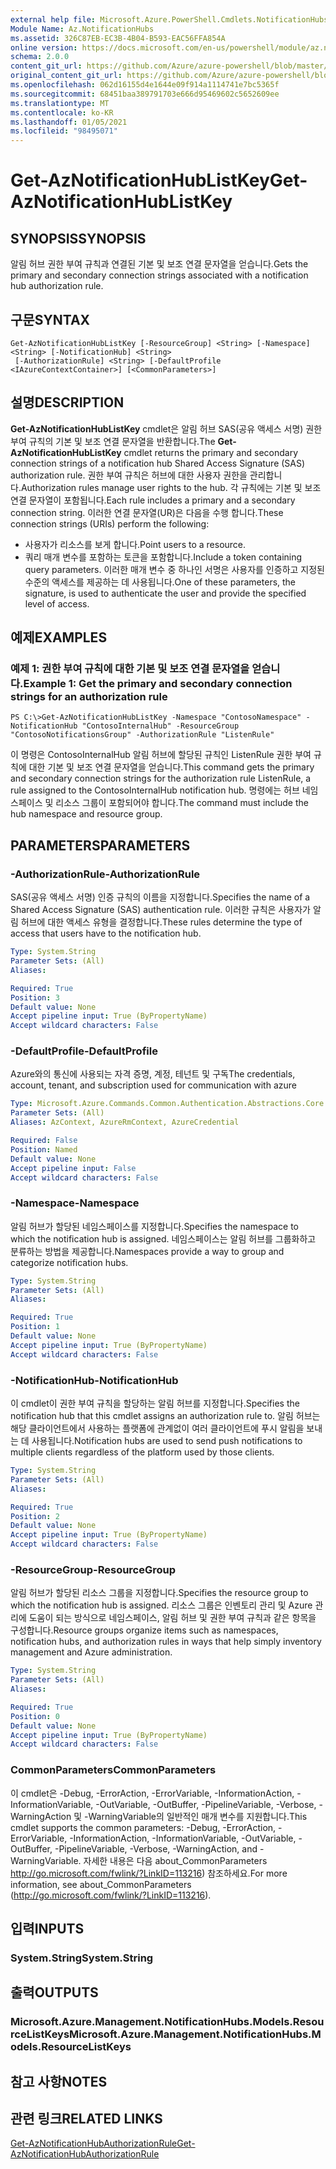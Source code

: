 ```yaml
---
external help file: Microsoft.Azure.PowerShell.Cmdlets.NotificationHubs.dll-Help.xml
Module Name: Az.NotificationHubs
ms.assetid: 326C87EB-EC3B-4B04-B593-EAC56FFA854A
online version: https://docs.microsoft.com/en-us/powershell/module/az.notificationhubs/get-aznotificationhublistkey
schema: 2.0.0
content_git_url: https://github.com/Azure/azure-powershell/blob/master/src/NotificationHubs/NotificationHubs/help/Get-AzNotificationHubListKey.md
original_content_git_url: https://github.com/Azure/azure-powershell/blob/master/src/NotificationHubs/NotificationHubs/help/Get-AzNotificationHubListKey.md
ms.openlocfilehash: 062d16155d4e1644e09f914a1114741e7bc5365f
ms.sourcegitcommit: 68451baa389791703e666d95469602c5652609ee
ms.translationtype: MT
ms.contentlocale: ko-KR
ms.lasthandoff: 01/05/2021
ms.locfileid: "98495071"
---
```

# <span data-ttu-id="6e961-101">Get-AzNotificationHubListKey</span><span class="sxs-lookup"><span data-stu-id="6e961-101">Get-AzNotificationHubListKey</span></span>

## <span data-ttu-id="6e961-102">SYNOPSIS</span><span class="sxs-lookup"><span data-stu-id="6e961-102">SYNOPSIS</span></span>
<span data-ttu-id="6e961-103">알림 허브 권한 부여 규칙과 연결된 기본 및 보조 연결 문자열을 얻습니다.</span><span class="sxs-lookup"><span data-stu-id="6e961-103">Gets the primary and secondary connection strings associated with a notification hub authorization rule.</span></span>

## <span data-ttu-id="6e961-104">구문</span><span class="sxs-lookup"><span data-stu-id="6e961-104">SYNTAX</span></span>

```
Get-AzNotificationHubListKey [-ResourceGroup] <String> [-Namespace] <String> [-NotificationHub] <String>
 [-AuthorizationRule] <String> [-DefaultProfile <IAzureContextContainer>] [<CommonParameters>]
```

## <span data-ttu-id="6e961-105">설명</span><span class="sxs-lookup"><span data-stu-id="6e961-105">DESCRIPTION</span></span>
<span data-ttu-id="6e961-106">**Get-AzNotificationHubListKey** cmdlet은 알림 허브 SAS(공유 액세스 서명) 권한 부여 규칙의 기본 및 보조 연결 문자열을 반환합니다.</span><span class="sxs-lookup"><span data-stu-id="6e961-106">The **Get-AzNotificationHubListKey** cmdlet returns the primary and secondary connection strings of a notification hub Shared Access Signature (SAS) authorization rule.</span></span>
<span data-ttu-id="6e961-107">권한 부여 규칙은 허브에 대한 사용자 권한을 관리합니다.</span><span class="sxs-lookup"><span data-stu-id="6e961-107">Authorization rules manage user rights to the hub.</span></span>
<span data-ttu-id="6e961-108">각 규칙에는 기본 및 보조 연결 문자열이 포함됩니다.</span><span class="sxs-lookup"><span data-stu-id="6e961-108">Each rule includes a primary and a secondary connection string.</span></span>
<span data-ttu-id="6e961-109">이러한 연결 문자열(UR)은 다음을 수행 합니다.</span><span class="sxs-lookup"><span data-stu-id="6e961-109">These connection strings (URIs) perform the following:</span></span>
- <span data-ttu-id="6e961-110">사용자가 리소스를 보게 합니다.</span><span class="sxs-lookup"><span data-stu-id="6e961-110">Point users to a resource.</span></span>
- <span data-ttu-id="6e961-111">쿼리 매개 변수를 포함하는 토큰을 포함합니다.</span><span class="sxs-lookup"><span data-stu-id="6e961-111">Include a token containing query parameters.</span></span>
<span data-ttu-id="6e961-112">이러한 매개 변수 중 하나인 서명은 사용자를 인증하고 지정된 수준의 액세스를 제공하는 데 사용됩니다.</span><span class="sxs-lookup"><span data-stu-id="6e961-112">One of these parameters, the signature, is used to authenticate the user and provide the specified level of access.</span></span>

## <span data-ttu-id="6e961-113">예제</span><span class="sxs-lookup"><span data-stu-id="6e961-113">EXAMPLES</span></span>

### <span data-ttu-id="6e961-114">예제 1: 권한 부여 규칙에 대한 기본 및 보조 연결 문자열을 얻습니다.</span><span class="sxs-lookup"><span data-stu-id="6e961-114">Example 1: Get the primary and secondary connection strings for an authorization rule</span></span>
```
PS C:\>Get-AzNotificationHubListKey -Namespace "ContosoNamespace" -NotificationHub "ContosoInternalHub" -ResourceGroup "ContosoNotificationsGroup" -AuthorizationRule "ListenRule"
```

<span data-ttu-id="6e961-115">이 명령은 ContosoInternalHub 알림 허브에 할당된 규칙인 ListenRule 권한 부여 규칙에 대한 기본 및 보조 연결 문자열을 얻습니다.</span><span class="sxs-lookup"><span data-stu-id="6e961-115">This command gets the primary and secondary connection strings for the authorization rule ListenRule, a rule assigned to the ContosoInternalHub notification hub.</span></span>
<span data-ttu-id="6e961-116">명령에는 허브 네임스페이스 및 리소스 그룹이 포함되어야 합니다.</span><span class="sxs-lookup"><span data-stu-id="6e961-116">The command must include the hub namespace and resource group.</span></span>

## <span data-ttu-id="6e961-117">PARAMETERS</span><span class="sxs-lookup"><span data-stu-id="6e961-117">PARAMETERS</span></span>

### <span data-ttu-id="6e961-118">-AuthorizationRule</span><span class="sxs-lookup"><span data-stu-id="6e961-118">-AuthorizationRule</span></span>
<span data-ttu-id="6e961-119">SAS(공유 액세스 서명) 인증 규칙의 이름을 지정합니다.</span><span class="sxs-lookup"><span data-stu-id="6e961-119">Specifies the name of a Shared Access Signature (SAS) authentication rule.</span></span>
<span data-ttu-id="6e961-120">이러한 규칙은 사용자가 알림 허브에 대한 액세스 유형을 결정합니다.</span><span class="sxs-lookup"><span data-stu-id="6e961-120">These rules determine the type of access that users have to the notification hub.</span></span>

```yaml
Type: System.String
Parameter Sets: (All)
Aliases:

Required: True
Position: 3
Default value: None
Accept pipeline input: True (ByPropertyName)
Accept wildcard characters: False
```

### <span data-ttu-id="6e961-121">-DefaultProfile</span><span class="sxs-lookup"><span data-stu-id="6e961-121">-DefaultProfile</span></span>
<span data-ttu-id="6e961-122">Azure와의 통신에 사용되는 자격 증명, 계정, 테넌트 및 구독</span><span class="sxs-lookup"><span data-stu-id="6e961-122">The credentials, account, tenant, and subscription used for communication with azure</span></span>

```yaml
Type: Microsoft.Azure.Commands.Common.Authentication.Abstractions.Core.IAzureContextContainer
Parameter Sets: (All)
Aliases: AzContext, AzureRmContext, AzureCredential

Required: False
Position: Named
Default value: None
Accept pipeline input: False
Accept wildcard characters: False
```

### <span data-ttu-id="6e961-123">-Namespace</span><span class="sxs-lookup"><span data-stu-id="6e961-123">-Namespace</span></span>
<span data-ttu-id="6e961-124">알림 허브가 할당된 네임스페이스를 지정합니다.</span><span class="sxs-lookup"><span data-stu-id="6e961-124">Specifies the namespace to which the notification hub is assigned.</span></span>
<span data-ttu-id="6e961-125">네임스페이스는 알림 허브를 그룹화하고 분류하는 방법을 제공합니다.</span><span class="sxs-lookup"><span data-stu-id="6e961-125">Namespaces provide a way to group and categorize notification hubs.</span></span>

```yaml
Type: System.String
Parameter Sets: (All)
Aliases:

Required: True
Position: 1
Default value: None
Accept pipeline input: True (ByPropertyName)
Accept wildcard characters: False
```

### <span data-ttu-id="6e961-126">-NotificationHub</span><span class="sxs-lookup"><span data-stu-id="6e961-126">-NotificationHub</span></span>
<span data-ttu-id="6e961-127">이 cmdlet이 권한 부여 규칙을 할당하는 알림 허브를 지정합니다.</span><span class="sxs-lookup"><span data-stu-id="6e961-127">Specifies the notification hub that this cmdlet assigns an authorization rule to.</span></span>
<span data-ttu-id="6e961-128">알림 허브는 해당 클라이언트에서 사용하는 플랫폼에 관계없이 여러 클라이언트에 푸시 알림을 보내는 데 사용됩니다.</span><span class="sxs-lookup"><span data-stu-id="6e961-128">Notification hubs are used to send push notifications to multiple clients regardless of the platform used by those clients.</span></span>

```yaml
Type: System.String
Parameter Sets: (All)
Aliases:

Required: True
Position: 2
Default value: None
Accept pipeline input: True (ByPropertyName)
Accept wildcard characters: False
```

### <span data-ttu-id="6e961-129">-ResourceGroup</span><span class="sxs-lookup"><span data-stu-id="6e961-129">-ResourceGroup</span></span>
<span data-ttu-id="6e961-130">알림 허브가 할당된 리소스 그룹을 지정합니다.</span><span class="sxs-lookup"><span data-stu-id="6e961-130">Specifies the resource group to which the notification hub is assigned.</span></span>
<span data-ttu-id="6e961-131">리소스 그룹은 인벤토리 관리 및 Azure 관리에 도움이 되는 방식으로 네임스페이스, 알림 허브 및 권한 부여 규칙과 같은 항목을 구성합니다.</span><span class="sxs-lookup"><span data-stu-id="6e961-131">Resource groups organize items such as namespaces, notification hubs, and authorization rules in ways that help simply inventory management and Azure administration.</span></span>

```yaml
Type: System.String
Parameter Sets: (All)
Aliases:

Required: True
Position: 0
Default value: None
Accept pipeline input: True (ByPropertyName)
Accept wildcard characters: False
```

### <span data-ttu-id="6e961-132">CommonParameters</span><span class="sxs-lookup"><span data-stu-id="6e961-132">CommonParameters</span></span>
<span data-ttu-id="6e961-133">이 cmdlet은 -Debug, -ErrorAction, -ErrorVariable, -InformationAction, -InformationVariable, -OutVariable, -OutBuffer, -PipelineVariable, -Verbose, -WarningAction 및 -WarningVariable의 일반적인 매개 변수를 지원합니다.</span><span class="sxs-lookup"><span data-stu-id="6e961-133">This cmdlet supports the common parameters: -Debug, -ErrorAction, -ErrorVariable, -InformationAction, -InformationVariable, -OutVariable, -OutBuffer, -PipelineVariable, -Verbose, -WarningAction, and -WarningVariable.</span></span> <span data-ttu-id="6e961-134">자세한 내용은 다음 about_CommonParameters http://go.microsoft.com/fwlink/?LinkID=113216) 참조하세요.</span><span class="sxs-lookup"><span data-stu-id="6e961-134">For more information, see about_CommonParameters (http://go.microsoft.com/fwlink/?LinkID=113216).</span></span>

## <span data-ttu-id="6e961-135">입력</span><span class="sxs-lookup"><span data-stu-id="6e961-135">INPUTS</span></span>

### <span data-ttu-id="6e961-136">System.String</span><span class="sxs-lookup"><span data-stu-id="6e961-136">System.String</span></span>

## <span data-ttu-id="6e961-137">출력</span><span class="sxs-lookup"><span data-stu-id="6e961-137">OUTPUTS</span></span>

### <span data-ttu-id="6e961-138">Microsoft.Azure.Management.NotificationHubs.Models.ResourceListKeys</span><span class="sxs-lookup"><span data-stu-id="6e961-138">Microsoft.Azure.Management.NotificationHubs.Models.ResourceListKeys</span></span>

## <span data-ttu-id="6e961-139">참고 사항</span><span class="sxs-lookup"><span data-stu-id="6e961-139">NOTES</span></span>

## <span data-ttu-id="6e961-140">관련 링크</span><span class="sxs-lookup"><span data-stu-id="6e961-140">RELATED LINKS</span></span>

[<span data-ttu-id="6e961-141">Get-AzNotificationHubAuthorizationRule</span><span class="sxs-lookup"><span data-stu-id="6e961-141">Get-AzNotificationHubAuthorizationRule</span></span>](./Get-AzNotificationHubAuthorizationRule.md)


